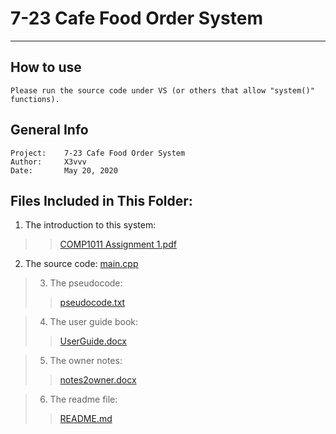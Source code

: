 # 7-23 Cafe Food Order System
---------------------------------

## How to use
	Please run the source code under VS (or others that allow "system()" functions).

## General Info

	Project:    7-23 Cafe Food Order System
	Author:     X3vvv
	Date:       May 20, 2020

## Files Included in This Folder:


1) The introduction to this system:
>>[COMP1011 Assignment 1.pdf](https://github.com/X3vvv/Cpp/blob/master/Food%20Order%20System/COMP1011%20Assignment%201.pdf)

2) The source code:
[main.cpp](https://github.com/X3vvv/Cpp/blob/master/Food%20Order%20System/main.cpp)
	
>3) The pseudocode:
>>[pseudocode.txt](https://github.com/X3vvv/Cpp/blob/master/Food%20Order%20System/pseudocode.txt)

>4) The user guide book:
>>[UserGuide.docx](https://github.com/X3vvv/Cpp/blob/master/Food%20Order%20System/UserGuide.docx)

>5) The owner notes:
>>[notes2owner.docx](https://github.com/X3vvv/Cpp/blob/master/Food%20Order%20System/notes2owner.docx)

>6) The readme file:
>>[README.md](https://github.com/X3vvv/Cpp/blob/master/Food%20Order%20System/README.md)
